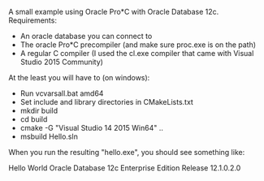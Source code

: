 A small example using Oracle Pro\*C with Oracle Database 12c. Requirements:

  - An oracle database you can connect to
  - The oracle Pro\*C precompiler (and make sure proc.exe is on the path)
  - A regular C compiler (I used the cl.exe compiler that came with Visual Studio 2015 Community)

At the least you will have to (on windows):

  - Run vcvarsall.bat amd64
  - Set include and library directories in CMakeLists.txt
  - mkdir build
  - cd build
  - cmake -G "Visual Studio 14 2015 Win64" ..
  - msbuild Hello.sln

When you run the resulting "hello.exe", you should see something like:

  Hello World
  Oracle Database 12c Enterprise Edition Release 12.1.0.2.0
